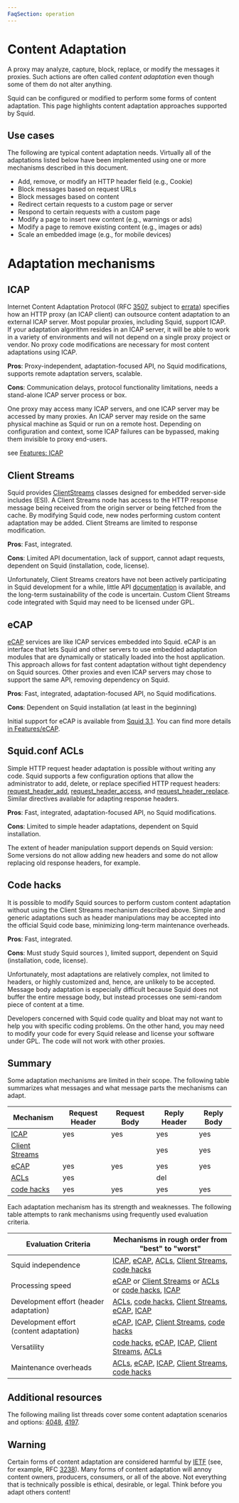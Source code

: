 ```yaml
---
FaqSection: operation
---
```

# Content Adaptation

A proxy may analyze, capture, block, replace, or modify the messages it
proxies. Such actions are often called *content adaptation* even though
some of them do not alter anything.

Squid can be configured or modified to perform some forms of content
adaptation. This page highlights content adaptation approaches supported
by Squid.

## Use cases

The following are typical content adaptation needs. Virtually all of the
adaptations listed below have been implemented using one or more
mechanisms described in this document.

- Add, remove, or modify an HTTP header field (e.g., Cookie)
- Block messages based on request URLs
- Block messages based on content
- Redirect certain requests to a custom page or server
- Respond to certain requests with a custom page
- Modify a page to insert new content (e.g., warnings or ads)
- Modify a page to remove existing content (e.g., images or ads)
- Scale an embedded image (e.g., for mobile devices)

# Adaptation mechanisms

## ICAP

Internet Content Adaptation Protocol (RFC
[3507](http://www.rfc-editor.org/rfc/rfc3507.txt), subject to
[errata](http://www.measurement-factory.com/std/icap/)) specifies how an
HTTP proxy (an ICAP client) can outsource content adaptation to an
external ICAP server. Most popular proxies, including Squid, support
ICAP. If your adaptation algorithm resides in an ICAP server, it will be
able to work in a variety of environments and will not depend on a
single proxy project or vendor. No proxy code modifications are
necessary for most content adaptations using ICAP.

**Pros**: Proxy-independent, adaptation-focused API, no Squid
  modifications, supports remote adaptation servers, scalable.
  
**Cons**: Communication delays, protocol functionality limitations,
  needs a stand-alone ICAP server process or box.

One proxy may access many ICAP servers, and one ICAP server may be
accessed by many proxies. An ICAP server may reside on the same physical
machine as Squid or run on a remote host. Depending on configuration and
context, some ICAP failures can be bypassed, making them invisible to
proxy end-users.

see [Features: ICAP](/Features/ICAP)

## Client Streams

Squid provides [ClientStreams](/ProgrammingGuide/ClientStreams)
classes designed for embedded server-side includes (ESI). A Client
Streams node has access to the HTTP response message being received from
the origin server or being fetched from the cache. By modifying Squid
code, new nodes performing custom content adaptation may be added.
Client Streams are limited to response modification.

**Pros**: Fast, integrated.
  
**Cons**: Limited API documentation, lack of support, cannot adapt
requests, dependent on Squid (installation, code, license).

Unfortunately, Client Streams creators have not been actively
participating in Squid development for a while, little API
[documentation](/ProgrammingGuide/ClientStreams)
is available, and the long-term sustainability of the code is uncertain.
Custom Client Streams code integrated with Squid may need to be licensed
under GPL.

## eCAP

[eCAP](http://www.e-cap.org/) services are like ICAP services embedded
into Squid. eCAP is an interface that lets Squid and other servers to
use embedded adaptation modules that are dynamically or statically
loaded into the host application. This approach allows for fast content
adaptation without tight dependency on Squid sources. Other proxies and
even ICAP servers may chose to support the same API, removing dependency
on Squid.

**Pros**: Fast, integrated, adaptation-focused API, no Squid
modifications.

**Cons**: Dependent on Squid installation (at least in the
beginning)

Initial support for eCAP is available from [Squid 3.1](/RoadMap/Squid3).
You can find more details [in Features/eCAP](/Features/eCAP).

## Squid.conf ACLs

Simple HTTP request header adaptation is possible without writing any
code. Squid supports a few configuration options that allow the
administrator to add, delete, or replace specified HTTP request headers:
[request_header_add](http://www.squid-cache.org/Doc/config/request_header_add),
[request_header_access](http://www.squid-cache.org/Doc/config/request_header_access),
and
[request_header_replace](http://www.squid-cache.org/Doc/config/request_header_replace).
Similar directives available for adapting response headers.

**Pros**: Fast, integrated, adaptation-focused API, no Squid
modifications.

**Cons**: Limited to simple header adaptations, dependent on Squid
installation.

The extent of header manipulation support depends on Squid version: Some
versions do not allow adding new headers and some do not allow replacing
old response headers, for example.

## Code hacks

It is possible to modify Squid sources to perform custom content
adaptation without using the Client Streams mechanism described above.
Simple and generic adaptations such as header manipulations may be
accepted into the official Squid code base, minimizing long-term
maintenance overheads.

**Pros**: Fast, integrated.

**Cons**: Must study Squid sources ), limited support,
dependent on Squid (installation, code, license).

Unfortunately, most adaptations are relatively complex, not limited to
headers, or highly customized and, hence, are unlikely to be accepted.
Message body adaptation is especially difficult because Squid does not
buffer the entire message body, but instead processes one semi-random
piece of content at a time.

Developers concerned with Squid code quality and bloat may not want to
help you with specific coding problems. On the other hand, you may need
to modify your code for every Squid release and license your software
under GPL. The code will not work with other proxies.

## Summary

Some adaptation mechanisms are limited in their scope. The following
table summarizes what messages and what message parts the mechanisms can
adapt.

| Mechanism              | Request Header | Request Body | Reply Header| Reply Body |
| ----------------------------------- | ----------- | ------------ | -------- | --- |
| [ICAP](#secICAP)                    | yes         | yes          | yes      | yes |
| [Client Streams](#secClientStreams) |             |              | yes      | yes |
| [eCAP](#seceCAP)                    | yes         | yes          | yes      | yes |
| [ACLs](#secACLs)                    | yes         |              | del      |     |
| [code hacks](#secCodeHacks)         | yes         | yes          | yes      | yes |

Each adaptation mechanism has its strength and weaknesses. The following
table attempts to rank mechanisms using frequently used evaluation
criteria.

| Evaluation Criteria | Mechanisms in rough order from "best" to "worst" |
| --- | --- |
| Squid independence                      | [ICAP](#secICAP), [eCAP](#seceCAP), [ACLs](#secACLs), [Client Streams](#secClientStreams), [code hacks](#secCodeHacks)       |
| Processing speed                        | [eCAP](#seceCAP) or [Client Streams](#secClientStreams) or [ACLs](#secACLs) or [code hacks](#secCodeHacks), [ICAP](#secICAP) |
| Development effort (header adaptation)  | [ACLs](#secACLs), [code hacks](#secCodeHacks), [Client Streams](#secClientStreams), [eCAP](#seceCAP), [ICAP](#secICAP)       |
| Development effort (content adaptation) | [eCAP](#seceCAP), [ICAP](#secICAP), [Client Streams](#secClientStreams), [code hacks](#secCodeHacks)                         |
| Versatility                             | [code hacks](#secCodeHacks), [eCAP](#seceCAP), [ICAP](#secICAP), [Client Streams](#secClientStreams), [ACLs](#secACLs)       |
| Maintenance overheads                   | [ACLs](#secACLs), [eCAP](#seceCAP), [ICAP](#secICAP), [Client Streams](#secClientStreams), [code hacks](#secCodeHacks)       |

## Additional resources

The following mailing list threads cover some content adaptation
scenarios and options:
[4048](http://thread.gmane.org/gmane.comp.web.squid.devel/4048/),
[4197](http://thread.gmane.org/gmane.comp.web.squid.devel/4197/).

## Warning

Certain forms of content adaptation are considered harmful by
[IETF](http://www.ietf.org/) (see, for example, RFC
[3238](http://www.rfc-editor.org/rfc/rfc3238.txt)). Many forms of
content adaptation will annoy content owners, producers, consumers, or
all of the above. Not everything that is technically possible is
ethical, desirable, or legal. Think before you adapt others content\!

